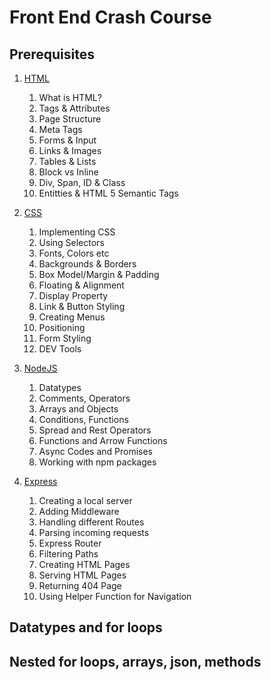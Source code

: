 # Front End Crash Course

## Prerequisites

1. [ HTML ](#html)

   1. What is HTML?
   2. Tags & Attributes
   3. Page Structure
   4. Meta Tags
   5. Forms & Input
   6. Links & Images
   7. Tables & Lists
   8. Block vs Inline
   9. Div, Span, ID & Class
   10. Entitties & HTML 5 Semantic Tags

2. [ CSS ](#css)

   1. Implementing CSS
   2. Using Selectors
   3. Fonts, Colors etc
   4. Backgrounds & Borders
   5. Box Model/Margin & Padding
   6. Floating & Alignment
   7. Display Property
   8. Link & Button Styling
   9. Creating Menus
   10. Positioning
   11. Form Styling
   12. DEV Tools

3. [ NodeJS ](#nodejs)

   1. Datatypes
   2. Comments, Operators
   3. Arrays and Objects
   4. Conditions, Functions
   5. Spread and Rest Operators
   6. Functions and Arrow Functions
   7. Async Codes and Promises
   8. Working with npm packages

4. [ Express ](#express)

   1. Creating a local server
   2. Adding Middleware
   3. Handling different Routes
   4. Parsing incoming requests
   5. Express Router
   6. Filtering Paths
   7. Creating HTML Pages
   8. Serving HTML Pages
   9. Returning 404 Page
   10. Using Helper Function for Navigation

<a name="day1"></a>

## Datatypes and for loops

<a name="day2"></a>

## Nested for loops, arrays, json, methods
